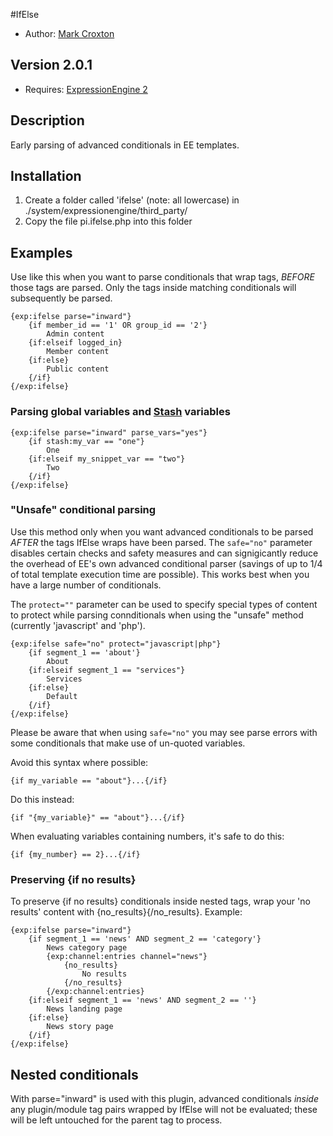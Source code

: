 #IfElse

* Author: [Mark Croxton](http://hallmark-design.co.uk/)

## Version 2.0.1

* Requires: [ExpressionEngine 2](http://expressionengine.com/)

## Description
Early parsing of advanced conditionals in EE templates.

## Installation

1. Create a folder called 'ifelse' (note: all lowercase) in ./system/expressionengine/third_party/
2. Copy the file pi.ifelse.php into this folder

## Examples

Use like this when you want to parse conditionals that wrap tags, *BEFORE* those tags are parsed. 
Only the tags inside matching conditionals will subsequently be parsed.

	{exp:ifelse parse="inward"}	
		{if member_id == '1' OR group_id == '2'}
			Admin content
		{if:elseif logged_in}
			Member content
		{if:else}
			Public content
		{/if}
	{/exp:ifelse}
	
### Parsing global variables and [Stash](https://github.com/croxton/Stash) variables

	{exp:ifelse parse="inward" parse_vars="yes"}	
		{if stash:my_var == "one"}
			One
		{if:elseif my_snippet_var == "two"}
			Two
		{/if}
	{/exp:ifelse}

### "Unsafe" conditional parsing

Use this method only when you want advanced conditionals to be parsed *AFTER* the tags IfElse wraps have been parsed. The `safe="no"` parameter disables certain checks and safety measures and can signigicantly reduce the overhead of EE's own advanced conditional parser (savings of up to 1/4 of total template execution time are possible). This works best when you have a large number of conditionals. 

The `protect=""` parameter can be used to specify special types of content to protect while parsing connditionals when using the "unsafe" method (currently 'javascript' and 'php').

	{exp:ifelse safe="no" protect="javascript|php"}	
		{if segment_1 == 'about'}
			About 
		{if:elseif segment_1 == "services"}
			Services 
		{if:else}
			Default
		{/if}
	{/exp:ifelse}

Please be aware that when using `safe="no"` you may see parse errors with some conditionals that make use of un-quoted variables.

Avoid this syntax where possible:

	{if my_variable == "about"}...{/if}

Do this instead:

	{if "{my_variable}" == "about"}...{/if}


When evaluating variables containing numbers, it's safe to do this:

	{if {my_number} == 2}...{/if}


### Preserving {if no results}

To preserve {if no results} conditionals inside nested tags, wrap your 'no results' content with {no_results}{/no_results}. Example:

	{exp:ifelse parse="inward"}	
		{if segment_1 == 'news' AND segment_2 == 'category'}
			News category page
			{exp:channel:entries channel="news"}
				{no_results} 
					No results 
				{/no_results}
			{/exp:channel:entries}
		{if:elseif segment_1 == 'news' AND segment_2 == ''}
		 	News landing page
		{if:else}
			News story page
		{/if}
	{/exp:ifelse}


## Nested conditionals

With parse="inward" is used with this plugin, advanced conditionals *inside* any plugin/module tag pairs wrapped by IfElse will not be evaluated; these will be left untouched for the parent tag to process.